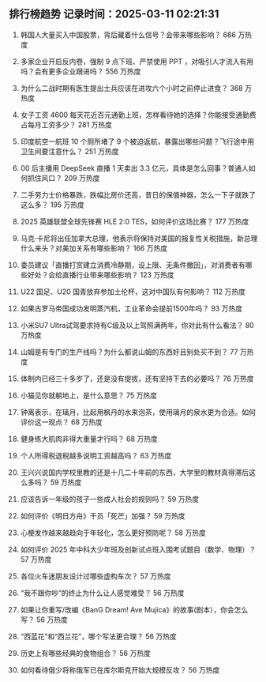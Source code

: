 
## 排行榜趋势 记录时间：2025-03-11 02:21:31
  
  1. 韩国人大量买入中国股票，背后藏着什么信号？会带来哪些影响？ 686 万热度
    
  2. 多家企业开启反内卷，强制 9 点下班、严禁使用 PPT ，对吸引人才流入有用吗？会有更多企业跟进吗？ 556 万热度
    
  3. 为什么二战时期有医生提出士兵应该在进攻六个小时之前停止进食？ 368 万热度
    
  4. 女子工资 4600 每天花近百元通勤上班，怎样看待她的选择？你能接受通勤费占每月工资多少？ 281 万热度
    
  5. 印度航空一航班 10 个厕所堵了 9 个被迫返航，暴露出哪些问题？飞行途中用卫生间要注意什么？ 251 万热度
    
  6. 00 后主播用 DeepSeek 直播 1 天卖出 3.3 亿元，具体是怎么回事？普通人如何抓住风口？ 209 万热度
    
  7. 二手劳力士价格暴跌，跌幅比房价还高，昔日的保值神器，怎么一下子就跌了这么多？ 195 万热度
    
  8. 2025 英雄联盟全球先锋赛 HLE 2:0 TES，如何评价这场比赛？ 177 万热度
    
  9. 马克·卡尼将出任加拿大总理，他表示将保持对美国的报复性关税措施，新总理什么来头？对美加关系有哪些影响？ 166 万热度
    
  10. 委员建议「直播打赏建立消费冷静期，设上限、无条件撤回」，对消费者有哪些好处？会给直播行业带来哪些影响？ 123 万热度
    
  11. U22 国足、U20 国青放弃参加土伦杯，这对中国队有何影响？ 112 万热度
    
  12. 如果古罗马帝国成功发明蒸汽机，工业革命会提前1500年吗？ 93 万热度
    
  13. 小米SU7 Ultra试驾要求持有C级及以上驾照满两年，你对此有什么看法？ 80 万热度
    
  14. 山姆是有专门的生产线吗？为什么都说山姆的东西好且别处买不到？ 77 万热度
    
  15. 体制内已经三十多岁了，还是没有提拔，还有坚持下去的必要吗？ 76 万热度
    
  16. 小猫见你就躺地上，是什么意思？ 75 万热度
    
  17. 钟离表示，在璃月，比起用枫丹的水来泡茶，使用璃月的泉水更为合适。如何评价这一观点？ 68 万热度
    
  18. 健身练大肌肉非得大重量才行吗？ 68 万热度
    
  19. 个人所得税退税越多说明工资越高吗？ 63 万热度
    
  20. 王兴兴说国内学校里教的还是十几二十年前的东西，大学里的教材真得滞后这么多吗？ 59 万热度
    
  21. 应该告诉一年级的孩子一些成人社会的规则吗？ 59 万热度
    
  22. 如何评价《明日方舟》干员「死芒」加强？ 59 万热度
    
  23. 心梗发作越来越趋向于年轻化，怎么更好预防呢？ 58 万热度
    
  24. 如何评价 2025 年中科大少年班及创新试点班入围考试题目（数学、物理）？ 57 万热度
    
  25. 各位火车迷朋友设计过哪些虚构车次？ 57 万热度
    
  26. “我不跟你吵”的终止为什么让人感觉难受？ 56 万热度
    
  27. 如果让你重写/改编《BanG Dream! Ave Mujica》的故事(剧本），你会怎么写？ 56 万热度
    
  28. “西蓝花”和“西兰花”，哪个写法更合理？ 56 万热度
    
  29. 历史上有哪些经典的食物组合？ 56 万热度
    
  30. 如何看待俄少将称俄军已在库尔斯克开始大规模反攻？ 56 万热度
    